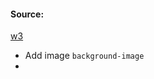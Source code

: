 #### Source:
[w3](https://www.w3schools.com/css/css3_backgrounds.asp)

* Add image `background-image` 
* 